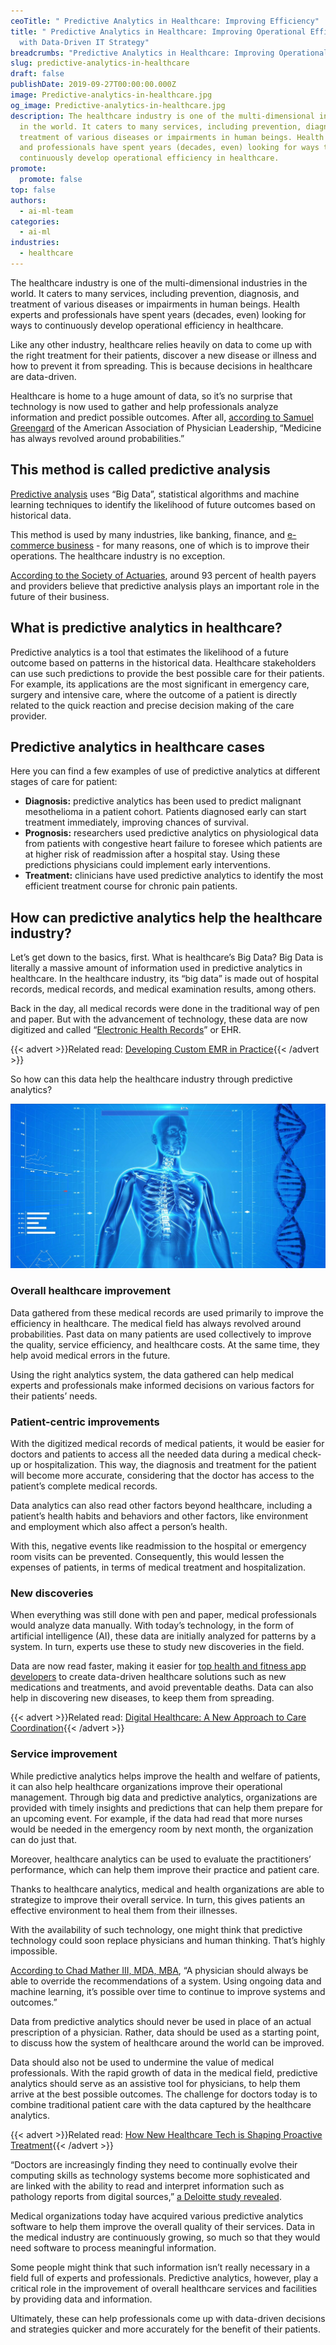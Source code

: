 ```yaml
---
ceoTitle: " Predictive Analytics in Healthcare: Improving Efficiency"
title: " Predictive Analytics in Healthcare: Improving Operational Efficiency
  with Data-Driven IT Strategy"
breadcrumbs: "Predictive Analytics in Healthcare: Improving Operational Efficiency"
slug: predictive-analytics-in-healthcare
draft: false
publishDate: 2019-09-27T00:00:00.000Z
image: Predictive-analytics-in-healthcare.jpg
og_image: Predictive-analytics-in-healthcare.jpg
description: The healthcare industry is one of the multi-dimensional industries
  in the world. It caters to many services, including prevention, diagnosis, and
  treatment of various diseases or impairments in human beings. Health experts
  and professionals have spent years (decades, even) looking for ways to
  continuously develop operational efficiency in healthcare.
promote:
  promote: false
top: false
authors:
  - ai-ml-team
categories:
  - ai-ml
industries:
  - healthcare
---
```

The healthcare industry is one of the multi-dimensional industries in the world. It caters to many services, including prevention, diagnosis, and treatment of various diseases or impairments in human beings. Health experts and professionals have spent years (decades, even) looking for ways to continuously develop operational efficiency in healthcare.

Like any other industry, healthcare relies heavily on data to come up with the right treatment for their patients, discover a new disease or illness and how to prevent it from spreading. This is because decisions in healthcare are data-driven.

Healthcare is home to a huge amount of data, so it’s no surprise that technology is now used to gather and help professionals analyze information and predict possible outcomes. After all, <a href="https://www.physicianleaders.org/news/predictive-analytics-health-care-opportunity-risk" target="_blank">according to Samuel Greengard</a> of the American Association of Physician Leadership, “Medicine has always revolved around probabilities.”

## This method is called predictive analysis

<a href="https://www.sas.com/en_ph/insights/analytics/predictive-analytics.html" target="_blank">Predictive analysis</a> uses “Big Data”, statistical algorithms and machine learning techniques to identify the likelihood of future outcomes based on historical data.

This method is used by many industries, like banking, finance, and <a href="https://propelrr.com/blog/ecommerce-business-data" target="_blank">e-commerce business</a> - for many reasons, one of which is to improve their operations. The healthcare industry is no exception.

<a href="https://www.soa.org/globalassets/assets/Files/programs/predictive-analytics/2017-health-care-trend.pdf" target="_blank">According to the Society of Actuaries</a>, around 93 percent of health payers and providers believe that predictive analysis plays an important role in the future of their business.

## What is predictive analytics in healthcare?

Predictive analytics is a tool that estimates the likelihood of a future outcome based on patterns in the historical data. Healthcare stakeholders can use such predictions to provide the best possible care for their patients. For example, its applications are the most significant in emergency care, surgery and intensive care, where the outcome of a patient is directly related to the quick reaction and precise decision making of the care provider.

## Predictive analytics in healthcare cases

Here you can find a few examples of use of predictive analytics at different stages of care for patient:

* **Diagnosis:** predictive analytics has been used to predict malignant mesothelioma in a patient cohort. Patients diagnosed early can start treatment immediately, improving chances of survival.
* **Prognosis:** researchers used predictive analytics on physiological data from patients with congestive heart failure to foresee which patients are at higher risk of readmission after a hospital stay. Using these predictions physicians could implement early interventions.
* **Treatment:** clinicians have used predictive analytics to identify the most efficient treatment course for chronic pain patients.

## How can predictive analytics help the healthcare industry?

Let’s get down to the basics, first. What is healthcare’s Big Data? Big Data is literally a massive amount of information used in predictive analytics in healthcare. In the healthcare industry, its “big data” is made out of hospital records, medical records, and medical examination results, among others.

Back in the day, all medical records were done in the traditional way of pen and paper. But with the advancement of technology, these data are now digitized and called “<a href="https://anadea.info/solutions/medical-app-development/emr-ehr-development" target="_blank">Electronic Health Records</a>” or EHR.

{{< advert >}}Related read: <a href="https://anadea.info/blog/development-of-custom-emr-in-practice">Developing Custom EMR in Practice</a>{{< /advert >}}

So how can this data help the healthcare industry through predictive analytics?

![Benefits of predictive analytics in healthcare](Benefits-of-predictive-analytics-in-healthcare.jpg)

### Overall healthcare improvement

Data gathered from these medical records are used primarily to improve the efficiency in healthcare. The medical field has always revolved around probabilities. Past data on many patients are used collectively to improve the quality, service efficiency, and healthcare costs. At the same time, they help avoid medical errors in the future.

Using the right analytics system, the data gathered can help medical experts and professionals make informed decisions on various factors for their patients’ needs.

### Patient-centric improvements

With the digitized medical records of medical patients, it would be easier for doctors and patients to access all the needed data during a medical check-up or hospitalization. This way, the diagnosis and treatment for the patient will become more accurate, considering that the doctor has access to the patient’s complete medical records.

Data analytics can also read other factors beyond healthcare, including a patient’s health habits and behaviors and other factors, like environment and employment which also affect a person’s health.

With this, negative events like readmission to the hospital or emergency room visits can be prevented. Consequently, this would lessen the expenses of patients, in terms of medical treatment and hospitalization.

### New discoveries

When everything was still done with pen and paper, medical professionals would analyze data manually. With today’s technology, in the form of artificial intelligence (AI), these data are initially analyzed for patterns by a system. In turn, experts use these to study new discoveries in the field.

Data are now read faster, making it easier for <a href="https://www.designrush.com/agency/mobile-app-design-development" target="_blank">top health and fitness app developers</a> to create data-driven healthcare solutions such as new medications and treatments, and avoid preventable deaths. Data can also help in discovering new diseases, to keep them from spreading.

{{< advert >}}Related read: <a href="https://anadea.info/blog/digital-healthcare-a-new-approach-to-care-coordination">Digital Healthcare: A New Approach to Care Coordination</a>{{< /advert >}}

### Service improvement

While predictive analytics helps improve the health and welfare of patients, it can also help healthcare organizations improve their operational management. Through big data and predictive analytics, organizations are provided with timely insights and predictions that can help them prepare for an upcoming event. For example, if the data had read that more nurses would be needed in the emergency room by next month, the organization can do just that.

Moreover, healthcare analytics can be used to evaluate the practitioners’ performance, which can help them improve their practice and patient care.

Thanks to healthcare analytics, medical and health organizations are able to strategize to improve their overall service. In turn, this gives patients an effective environment to heal them from their illnesses.

With the availability of such technology, one might think that predictive technology could soon replace physicians and human thinking. That’s highly impossible.

<a href="https://www.physicianleaders.org/news/predictive-analytics-health-care-opportunity-risk" target="_blank">According to Chad Mather III, MDA, MBA</a>, “A physician should always be able to override the recommendations of a system. Using ongoing data and machine learning, it’s possible over time to continue to improve systems and outcomes.”

Data from predictive analytics should never be used in place of an actual prescription of a physician. Rather, data should be used as a starting point, to discuss how the system of healthcare around the world can be improved.

Data should also not be used to undermine the value of medical professionals. With the rapid growth of data in the medical field, predictive analytics should serve as an assistive tool for physicians, to help them arrive at the best possible outcomes. The challenge for doctors today is to combine traditional patient care with the data captured by the healthcare analytics.

{{< advert >}}Related read: <a href="https://anadea.info/blog/how-the-next-generation-of-healthcare-tech-is-shaping-proactive-treatment">How New Healthcare Tech is Shaping Proactive Treatment</a>{{< /advert >}}

“Doctors are increasingly finding they need to continually evolve their computing skills as technology systems become more sophisticated and are linked with the ability to read and interpret information such as pathology reports from digital sources,” <a href="https://www2.deloitte.com/us/en/insights/topics/analytics/predictive-analytics-health-care-value-risks.html" target="_blank">a Deloitte study revealed</a>.

Medical organizations today have acquired various predictive analytics software to help them improve the overall quality of their services. Data in the medical industry are continuously growing, so much so that they would need software to process meaningful information.

Some people might think that such information isn’t really necessary in a field full of experts and professionals. Predictive analytics, however, play a critical role in the improvement of overall healthcare services and facilities by providing data and information.

Ultimately, these can help professionals come up with data-driven decisions and strategies quicker and more accurately for the benefit of their patients.
